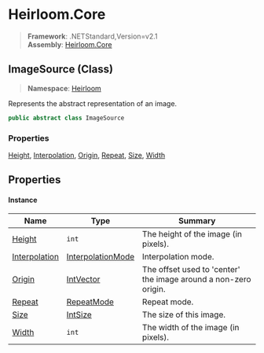 # Heirloom.Core

> **Framework**: .NETStandard,Version=v2.1  
> **Assembly**: [Heirloom.Core][0]

## ImageSource (Class)

> **Namespace**: [Heirloom][0]

Represents the abstract representation of an image.

```cs
public abstract class ImageSource
```

### Properties

[Height][1], [Interpolation][2], [Origin][3], [Repeat][4], [Size][5], [Width][6]

## Properties

#### Instance

| Name               | Type                   | Summary                                                         |
|--------------------|------------------------|-----------------------------------------------------------------|
| [Height][1]        | `int`                  | The height of the image (in pixels).                            |
| [Interpolation][2] | [InterpolationMode][7] | Interpolation mode.                                             |
| [Origin][3]        | [IntVector][8]         | The offset used to 'center' the image around a non-zero origin. |
| [Repeat][4]        | [RepeatMode][9]        | Repeat mode.                                                    |
| [Size][5]          | [IntSize][10]          | The size of this image.                                         |
| [Width][6]         | `int`                  | The width of the image (in pixels).                             |

[0]: ../../Heirloom.Core.md
[1]: ImageSource/Height.md
[2]: ImageSource/Interpolation.md
[3]: ImageSource/Origin.md
[4]: ImageSource/Repeat.md
[5]: ImageSource/Size.md
[6]: ImageSource/Width.md
[7]: InterpolationMode.md
[8]: IntVector.md
[9]: RepeatMode.md
[10]: IntSize.md

